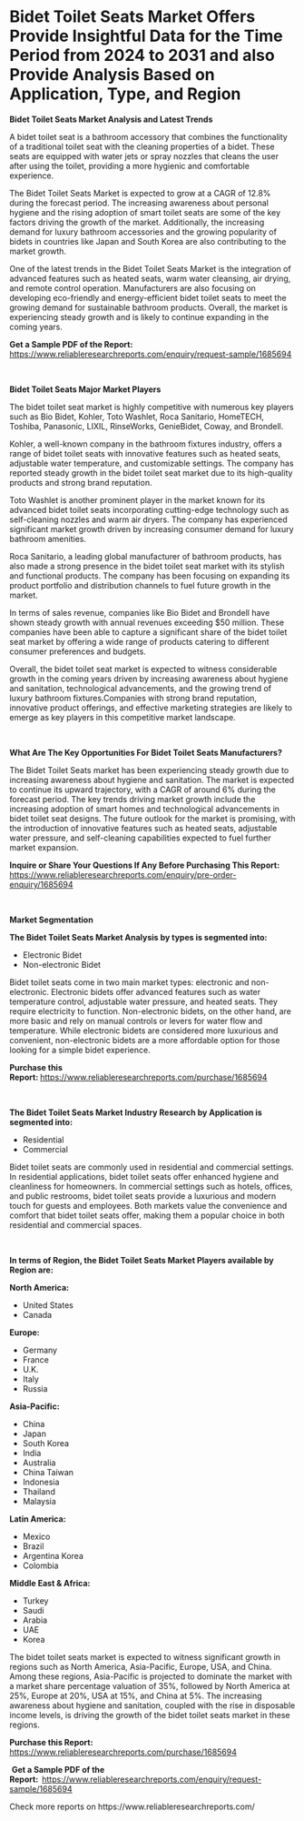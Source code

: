 <p><h1>Bidet Toilet Seats Market Offers Provide Insightful Data for the Time Period from 2024 to 2031 and also Provide Analysis Based on Application, Type, and Region</h1></p><p><strong>Bidet Toilet Seats Market Analysis and Latest Trends</strong></p>
<p><p>A bidet toilet seat is a bathroom accessory that combines the functionality of a traditional toilet seat with the cleaning properties of a bidet. These seats are equipped with water jets or spray nozzles that cleans the user after using the toilet, providing a more hygienic and comfortable experience.</p><p>The Bidet Toilet Seats Market is expected to grow at a CAGR of 12.8% during the forecast period. The increasing awareness about personal hygiene and the rising adoption of smart toilet seats are some of the key factors driving the growth of the market. Additionally, the increasing demand for luxury bathroom accessories and the growing popularity of bidets in countries like Japan and South Korea are also contributing to the market growth.</p><p>One of the latest trends in the Bidet Toilet Seats Market is the integration of advanced features such as heated seats, warm water cleansing, air drying, and remote control operation. Manufacturers are also focusing on developing eco-friendly and energy-efficient bidet toilet seats to meet the growing demand for sustainable bathroom products. Overall, the market is experiencing steady growth and is likely to continue expanding in the coming years.</p></p>
<p><strong>Get a Sample PDF of the Report:&nbsp;</strong> <a href="https://www.reliableresearchreports.com/enquiry/request-sample/1685694">https://www.reliableresearchreports.com/enquiry/request-sample/1685694</a></p>
<p>&nbsp;</p>
<p><strong>Bidet Toilet Seats Major Market Players</strong></p>
<p><p>The bidet toilet seat market is highly competitive with numerous key players such as Bio Bidet, Kohler, Toto Washlet, Roca Sanitario, HomeTECH, Toshiba, Panasonic, LIXIL, RinseWorks, GenieBidet, Coway, and Brondell.</p><p>Kohler, a well-known company in the bathroom fixtures industry, offers a range of bidet toilet seats with innovative features such as heated seats, adjustable water temperature, and customizable settings. The company has reported steady growth in the bidet toilet seat market due to its high-quality products and strong brand reputation.</p><p>Toto Washlet is another prominent player in the market known for its advanced bidet toilet seats incorporating cutting-edge technology such as self-cleaning nozzles and warm air dryers. The company has experienced significant market growth driven by increasing consumer demand for luxury bathroom amenities.</p><p>Roca Sanitario, a leading global manufacturer of bathroom products, has also made a strong presence in the bidet toilet seat market with its stylish and functional products. The company has been focusing on expanding its product portfolio and distribution channels to fuel future growth in the market.</p><p>In terms of sales revenue, companies like Bio Bidet and Brondell have shown steady growth with annual revenues exceeding $50 million. These companies have been able to capture a significant share of the bidet toilet seat market by offering a wide range of products catering to different consumer preferences and budgets.</p><p>Overall, the bidet toilet seat market is expected to witness considerable growth in the coming years driven by increasing awareness about hygiene and sanitation, technological advancements, and the growing trend of luxury bathroom fixtures.Companies with strong brand reputation, innovative product offerings, and effective marketing strategies are likely to emerge as key players in this competitive market landscape.</p></p>
<p>&nbsp;</p>
<p><strong>What Are The Key Opportunities For Bidet Toilet Seats Manufacturers?</strong></p>
<p><p>The Bidet Toilet Seats market has been experiencing steady growth due to increasing awareness about hygiene and sanitation. The market is expected to continue its upward trajectory, with a CAGR of around 6% during the forecast period. The key trends driving market growth include the increasing adoption of smart homes and technological advancements in bidet toilet seat designs. The future outlook for the market is promising, with the introduction of innovative features such as heated seats, adjustable water pressure, and self-cleaning capabilities expected to fuel further market expansion.</p></p>
<p><strong>Inquire or Share Your Questions If Any Before Purchasing This Report:</strong> <a href="https://www.reliableresearchreports.com/enquiry/pre-order-enquiry/1685694">https://www.reliableresearchreports.com/enquiry/pre-order-enquiry/1685694</a></p>
<p>&nbsp;</p>
<p><strong>Market Segmentation</strong></p>
<p><strong>The Bidet Toilet Seats Market Analysis by types is segmented into:</strong></p>
<p><ul><li>Electronic Bidet</li><li>Non-electronic Bidet</li></ul></p>
<p><p>Bidet toilet seats come in two main market types: electronic and non-electronic. Electronic bidets offer advanced features such as water temperature control, adjustable water pressure, and heated seats. They require electricity to function. Non-electronic bidets, on the other hand, are more basic and rely on manual controls or levers for water flow and temperature. While electronic bidets are considered more luxurious and convenient, non-electronic bidets are a more affordable option for those looking for a simple bidet experience.</p></p>
<p><strong>Purchase this Report:&nbsp;</strong><a href="https://www.reliableresearchreports.com/purchase/1685694">https://www.reliableresearchreports.com/purchase/1685694</a></p>
<p>&nbsp;</p>
<p><strong>The Bidet Toilet Seats Market Industry Research by Application is segmented into:</strong></p>
<p><ul><li>Residential</li><li>Commercial</li></ul></p>
<p><p>Bidet toilet seats are commonly used in residential and commercial settings. In residential applications, bidet toilet seats offer enhanced hygiene and cleanliness for homeowners. In commercial settings such as hotels, offices, and public restrooms, bidet toilet seats provide a luxurious and modern touch for guests and employees. Both markets value the convenience and comfort that bidet toilet seats offer, making them a popular choice in both residential and commercial spaces.</p></p>
<p>&nbsp;</p>
<p><strong>In terms of Region, the Bidet Toilet Seats Market Players available by Region are:</strong></p>
<p>
    <p> <strong> North America: </strong>
        <ul>
            <li>United States</li>
            <li>Canada</li>
        </ul>
        </p> 
    <p> <strong> Europe: </strong>
        <ul>
            <li>Germany</li>
            <li>France</li>
            <li>U.K.</li>
            <li>Italy</li>
            <li>Russia</li>
        </ul>
        </p> 
    <p> <strong> Asia-Pacific: </strong>
        <ul>
            <li>China</li>
            <li>Japan</li>
            <li>South Korea</li>
            <li>India</li>
            <li>Australia</li>
            <li>China Taiwan</li>
            <li>Indonesia</li>
            <li>Thailand</li>
            <li>Malaysia</li>
        </ul>
        </p> 
    <p> <strong> Latin America: </strong>
        <ul>
            <li>Mexico</li>
            <li>Brazil</li>
            <li>Argentina Korea</li>
            <li>Colombia</li>
        </ul>
        </p> 
    <p> <strong> Middle East & Africa: </strong>
        <ul>
            <li>Turkey</li>
            <li>Saudi</li>
            <li>Arabia</li>
            <li>UAE</li>
            <li>Korea</li>
        </ul>
    </p>
    </p>
<p><p>The bidet toilet seats market is expected to witness significant growth in regions such as North America, Asia-Pacific, Europe, USA, and China. Among these regions, Asia-Pacific is projected to dominate the market with a market share percentage valuation of 35%, followed by North America at 25%, Europe at 20%, USA at 15%, and China at 5%. The increasing awareness about hygiene and sanitation, coupled with the rise in disposable income levels, is driving the growth of the bidet toilet seats market in these regions.</p></p>
<p><strong>Purchase this Report: </strong><a href="https://www.reliableresearchreports.com/purchase/1685694">https://www.reliableresearchreports.com/purchase/1685694</a></p>
<p>&nbsp;<strong>Get a Sample PDF of the Report:&nbsp;&nbsp;</strong><a href="https://www.reliableresearchreports.com/enquiry/request-sample/1685694">https://www.reliableresearchreports.com/enquiry/request-sample/1685694</a></p>
<p><strong></strong></p>
<p>Check more reports on https://www.reliableresearchreports.com/</p>